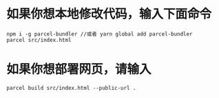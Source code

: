 
# 如果你想本地修改代码，输入下面命令
```
npm i -g parcel-bundler //或者 yarn global add parcel-bundler
parcel src/index.html
```
# 如果你想部署网页，请输入
```
parcel build src/index.html --public-url .
```
